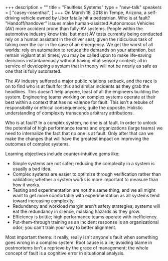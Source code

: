 +++
description = ""
title = "Faultless Systems"
type = "new-talk"
speakers = [
        "casey-rosenthal",
]
+++
On March 18, 2018 in Tempe, Arizona, a self-driving vehicle owned by Uber fatally hit a pedestrian.  Who is at fault?  "Handoff/handover” issues make human-assisted Autonomous Vehicles (AV) more accident prone than fully-AV systems.  People within the automotive industry know this, but most AV tests currently being conducted rely on a human assistant in the driver seat, given the ridiculous task of taking over the car in the case of an emergency.  We get the worst of all worlds: rely on automation to reduce the demands on your attention, but remain vigilant at all times; you may be called upon to make life-saving decisions instantaneously without having vital sensory context; all in service of developing a system that in theory will not be nearly as safe as one that is fully automated.

The AV industry suffered a major public relations setback, and the race is on to find who is at fault for this and similar incidents as they grab the headlines.  This doesn't help anyone, least of all the engineers building the system.  Engineering teams working on complex systems operate at their best within a context that has no valence for fault.  This isn't a rebuke of responsibility or ethical consequences; quite the opposite.  Holistic understanding of complexity transcends arbitrary attributions.

Who is at fault?  In a complex system, no one is at fault.  In order to unlock the potential of high performance teams and organizations (large teams) we need to internalize the fact that no one is at fault.  Only after that can we make the changes that will have the greatest impact on improving the outcomes of complex systems.

Learning objectives include counter-intuitive gems like:

* Simple systems are not safer; reducing the complexity in a system is usually a bad idea.
* Complex systems are easier to optimize through verification rather than validation; whether a system works is more important to measure than how it works.
* Testing and experimentation are not the same thing, and we all might want to get more comfortable with experimentation as all systems tend toward increasing complexity. 
* Redundancy and workload margin aren't safety strategies; systems will eat the redundancy in silence, masking hazards as they grow.
* Efficiency is brittle; high performance teams operate with inefficiency.
* Put-them-through training as an incident response is an organizational odor; you can't train your way to better alignment.

Most important theme: it really, really isn't anyone's fault when something goes wrong in a complex system.  Root cause is a lie; avoiding blame in postmortems isn't a reprieve by the grace of management; the whole concept of fault is a cognitive error in situational analysis.